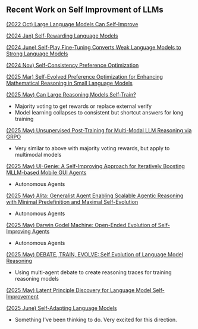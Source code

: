 ## Recent Work on Self Improvment of LLMs

[(2022 Oct) Large Language Models Can Self-Improve](https://arxiv.org/abs/2210.11610)

[(2024 Jan) Self-Rewarding Language Models](https://arxiv.org/abs/2401.10020)

[(2024 June) Self-Play Fine-Tuning Converts Weak Language Models to Strong Language Models](https://arxiv.org/abs/2401.01335)

[(2024 Nov) Self-Consistency Preference Optimization](https://arxiv.org/abs/2411.04109)

[(2025 Mar) Self-Evolved Preference Optimization for Enhancing Mathematical Reasoning in Small Language Models](https://arxiv.org/abs/2503.04813)

[(2025 May) Can Large Reasoning Models Self-Train?](https://arxiv.org/abs/2505.21444)

- Majority voting to get rewards or replace external verify
- Model learning collapses to consistent but shortcut answers for long training

[(2025 May) Unsupervised Post-Training for Multi-Modal LLM Reasoning via GRPO](https://arxiv.org/abs/2505.22453)

- Very similar to above with majority voting rewards, but apply to multimodal models

[(2025 May) UI-Genie: A Self-Improving Approach for Iteratively Boosting MLLM-based Mobile GUI Agents](https://arxiv.org/abs/2505.21496)

- Autonomous Agents

[(2025 May) Alita: Generalist Agent Enabling Scalable Agentic Reasoning with Minimal Predefinition and Maximal Self-Evolution](https://arxiv.org/abs/2505.20286)

- Autonomous Agents

[(2025 May) Darwin Godel Machine: Open-Ended Evolution of Self-Improving Agents](https://arxiv.org/abs/2505.22954)

- Autonomous Agents

[(2025 May) DEBATE, TRAIN, EVOLVE: Self Evolution of Language Model Reasoning](https://arxiv.org/abs/2505.15734)

- Using multi-agent debate to create reasoning traces for training reasoning models

[(2025 May) Latent Principle Discovery for Language Model Self-Improvement](https://arxiv.org/abs/2505.16927)

[(2025 June) Self-Adapting Language Models](https://arxiv.org/pdf/2506.10943)

- Something I've been thinking to do. Very excited for this direction.
